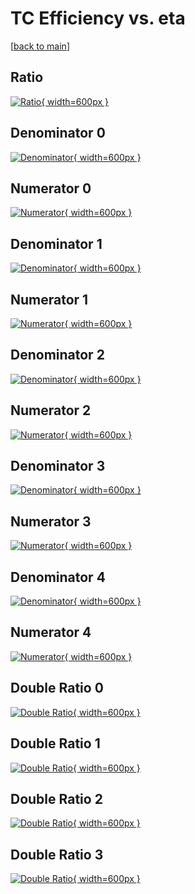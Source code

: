 # TC Efficiency vs. eta

[[back to main](./)]



## Ratio

[![Ratio](../mtv/var/TC_xtr_321_1_eff_eta.png){ width=600px }](../mtv/var/TC_xtr_321_1_eff_eta.pdf)

## Denominator 0

[![Denominator](../mtv/den/TC_xtr_321_1_eff_eta_den0.png){ width=600px }](../mtv/den/TC_xtr_321_1_eff_eta_den0.pdf)

## Numerator 0

[![Numerator](../mtv/num/TC_xtr_321_1_eff_eta_num0.png){ width=600px }](../mtv/num/TC_xtr_321_1_eff_eta_num0.pdf)

## Denominator 1

[![Denominator](../mtv/den/TC_xtr_321_1_eff_eta_den1.png){ width=600px }](../mtv/den/TC_xtr_321_1_eff_eta_den1.pdf)

## Numerator 1

[![Numerator](../mtv/num/TC_xtr_321_1_eff_eta_num1.png){ width=600px }](../mtv/num/TC_xtr_321_1_eff_eta_num1.pdf)

## Denominator 2

[![Denominator](../mtv/den/TC_xtr_321_1_eff_eta_den2.png){ width=600px }](../mtv/den/TC_xtr_321_1_eff_eta_den2.pdf)

## Numerator 2

[![Numerator](../mtv/num/TC_xtr_321_1_eff_eta_num2.png){ width=600px }](../mtv/num/TC_xtr_321_1_eff_eta_num2.pdf)

## Denominator 3

[![Denominator](../mtv/den/TC_xtr_321_1_eff_eta_den3.png){ width=600px }](../mtv/den/TC_xtr_321_1_eff_eta_den3.pdf)

## Numerator 3

[![Numerator](../mtv/num/TC_xtr_321_1_eff_eta_num3.png){ width=600px }](../mtv/num/TC_xtr_321_1_eff_eta_num3.pdf)

## Denominator 4

[![Denominator](../mtv/den/TC_xtr_321_1_eff_eta_den4.png){ width=600px }](../mtv/den/TC_xtr_321_1_eff_eta_den4.pdf)

## Numerator 4

[![Numerator](../mtv/num/TC_xtr_321_1_eff_eta_num4.png){ width=600px }](../mtv/num/TC_xtr_321_1_eff_eta_num4.pdf)

## Double Ratio 0

[![Double Ratio](../mtv/ratio/TC_xtr_321_1_eff_eta_ratio0.png){ width=600px }](../mtv/ratio/TC_xtr_321_1_eff_eta_ratio0.pdf)

## Double Ratio 1

[![Double Ratio](../mtv/ratio/TC_xtr_321_1_eff_eta_ratio1.png){ width=600px }](../mtv/ratio/TC_xtr_321_1_eff_eta_ratio1.pdf)

## Double Ratio 2

[![Double Ratio](../mtv/ratio/TC_xtr_321_1_eff_eta_ratio2.png){ width=600px }](../mtv/ratio/TC_xtr_321_1_eff_eta_ratio2.pdf)

## Double Ratio 3

[![Double Ratio](../mtv/ratio/TC_xtr_321_1_eff_eta_ratio3.png){ width=600px }](../mtv/ratio/TC_xtr_321_1_eff_eta_ratio3.pdf)

